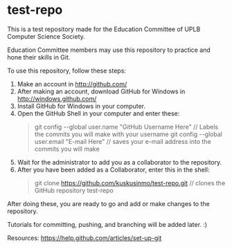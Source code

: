 test-repo
=========

This is a test repository made for the Education Committee of UPLB Computer Science Society.

Education Committee members may use this repository to practice and hone their skills in Git.

To use this repository, follow these steps:

1. Make an account in http://github.com/
2. After making an account, download GitHub for Windows in http://windows.github.com/
3. Install GitHub for Windows in your computer.
4. Open the GitHub Shell in your computer and enter these:
	> git config --global user.name "GitHub Username Here" // Labels the commits you will make with your username
	> git config --global user.email "E-mail Here" // saves your e-mail address into the commits you will make
5. Wait for the administrator to add you as a collaborator to the repository.
6. After you have been added as a Collaborator, enter this in the shell:
	> git clone https://github.com/kuskusinmo/test-repo.git // clones the GitHub repository test-repo

After doing these, you are ready to go and add or make changes to the repository.

Tutorials for committing, pushing, and branching will be added later. :)


Resources:
https://help.github.com/articles/set-up-git
